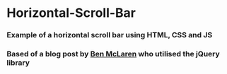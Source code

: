 # Horizontal-Scroll-Bar

### Example of a horizontal scroll bar using HTML, CSS and JS
### Based of a blog post by [Ben McLaren](http://www.hoxton-digital.com/posts/strong-how-to-make-a-horizontal-scrollbar-that-moves-as-you-scroll-strong) who utilised the jQuery library
